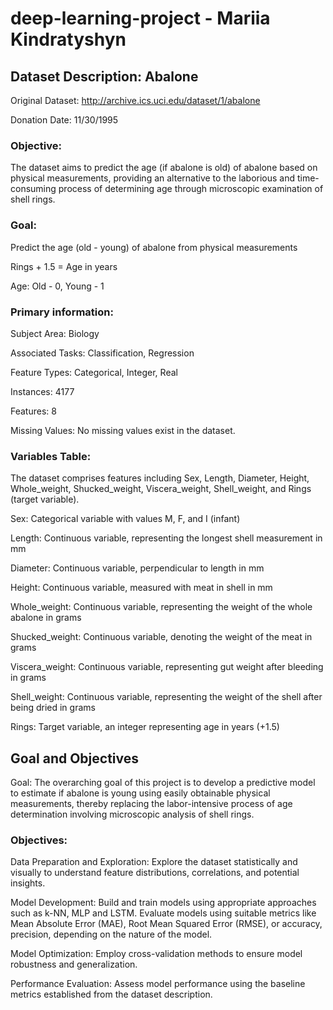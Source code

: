 # deep-learning-project - Mariia Kindratyshyn
##  Dataset Description: Abalone
Original Dataset: http://archive.ics.uci.edu/dataset/1/abalone

Donation Date: 11/30/1995

###  Objective:
The dataset aims to predict the age (if abalone is old) of abalone based on physical measurements, providing an alternative to the laborious and time-consuming process of determining age through microscopic examination of shell rings.

###  Goal:
Predict the age (old - young) of abalone from physical measurements

Rings + 1.5 = Age in years

Age: Old - 0, Young - 1

###  Primary information:
Subject Area: Biology

Associated Tasks: Classification, Regression

Feature Types: Categorical, Integer, Real

Instances: 4177

Features: 8

Missing Values: No missing values exist in the dataset.

###  Variables Table:
The dataset comprises features including Sex, Length, Diameter, Height, Whole_weight, Shucked_weight, Viscera_weight, Shell_weight, and Rings (target variable).

Sex: Categorical variable with values M, F, and I (infant)

Length: Continuous variable, representing the longest shell measurement in mm

Diameter: Continuous variable, perpendicular to length in mm

Height: Continuous variable, measured with meat in shell in mm

Whole_weight: Continuous variable, representing the weight of the whole abalone in grams

Shucked_weight: Continuous variable, denoting the weight of the meat in grams

Viscera_weight: Continuous variable, representing gut weight after bleeding in grams

Shell_weight: Continuous variable, representing the weight of the shell after being dried in grams

Rings: Target variable, an integer representing age in years (+1.5)

##  Goal and Objectives
Goal: The overarching goal of this project is to develop a predictive model to estimate if abalone is young using easily obtainable physical measurements, thereby replacing the labor-intensive process of age determination involving microscopic analysis of shell rings.

###  Objectives:

Data Preparation and Exploration: Explore the dataset statistically and visually to understand feature distributions, correlations, and potential insights.

Model Development: Build and train models using appropriate approaches such as k-NN, MLP and LSTM. Evaluate models using suitable metrics like Mean Absolute Error (MAE), Root Mean Squared Error (RMSE), or accuracy, precision, depending on the nature of the model.

Model Optimization: Employ cross-validation methods to ensure model robustness and generalization.

Performance Evaluation: Assess model performance using the baseline metrics established from the dataset description.
